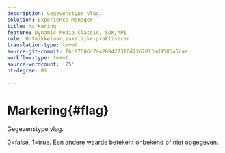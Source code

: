 ```yaml
---
description: Gegevenstype vlag.
solution: Experience Manager
title: Markering
feature: Dynamic Media Classic, SDK/API
role: Ontwikkelaar,zakelijke praktiserer
translation-type: tm+mt
source-git-commit: f6c97606d7a4209427316d7367013ad9585a5cae
workflow-type: tm+mt
source-wordcount: '25'
ht-degree: 0%

---
```



# Markering{#flag}

Gegevenstype vlag.

0=false, 1=true. Een andere waarde betekent onbekend of niet opgegeven.
